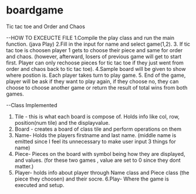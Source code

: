# boardgame
Tic tac toe and Order and Chaos

--HOW TO EXCEUCTE FILE 
1.Compile the play class and run the main function. (java Play)
2.Fill in the input for name and select game(1,2). 
3. If tic tac toe is choosen player 1 gets to choose their piece and same for order and chaos. 
(however, afterward, losers of previous game will get to start first. Player can only rechoose 
pieces for tic tac toe if they just went from order and chaos back to tic tac toe).
4.Sample board will be given to show where postion is. Each player takes turn to play game.
5. End of the game, player will be ask if they want to play again, if they choose no, they can 
  choose to choose another game or return the result of total wins from both games.

--Class Implemented
1. Tile - this is what each board is compose of. Holds info like col, row, position(num tile) and the displayvalue.
2. Board - creates a board of class tile and perform operations on them
3. Name- Holds the players firstname and last name.
 (middle name is emitted since I feel its unnecessary to make user input 3 things for name)
4. Piece- Pieces on the board with symbol being how they are displayed, and values.
 (for these two games , value are set to 0 since they dont matter.)
5. Player- holds info about player through Name class and Piece class (the piece they choosen) and their socre.
6.Play- Where the game is executed and setup. 
